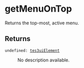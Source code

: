 # getMenuOnTop

Returns the top-most, active menu.

## Returns

<dl class="describe">
<dt><code class="descname">undefined: <a href="https://mwse.readthedocs.io/en/latest/lua/type/tes3uiElement.html">tes3uiElement</a></code></dt>
<dd>

No description available.

</dd>
</dl>
